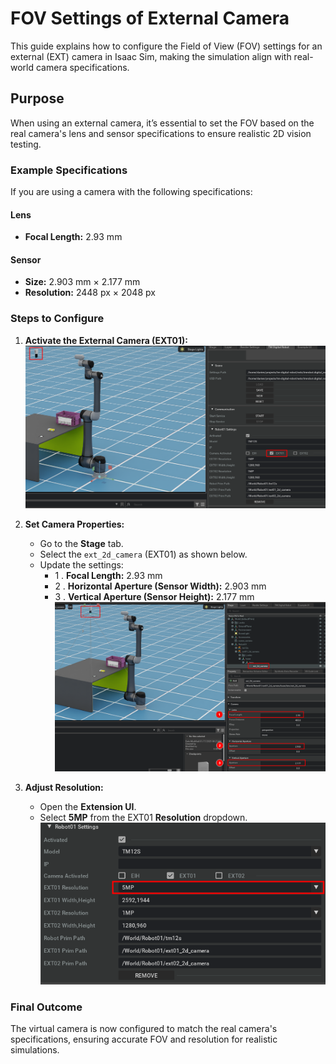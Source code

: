 # FOV Settings of External Camera

This guide explains how to configure the Field of View (FOV) settings for an external (EXT) camera in Isaac Sim, making the simulation align with real-world camera specifications.

## Purpose

When using an external camera, it’s essential to set the FOV based on the real camera's lens and sensor specifications to ensure realistic 2D vision testing.

### Example Specifications

If you are using a camera with the following specifications:

#### Lens

-   **Focal Length:** 2.93 mm

#### Sensor

-   **Size:** 2.903 mm × 2.177 mm
-   **Resolution:** 2448 px × 2048 px

### Steps to Configure

1. **Activate the External Camera (EXT01):**
   ![](images/20250117082409.png)

2. **Set Camera Properties:**

    - Go to the **Stage** tab.
    - Select the `ext_2d_camera` (EXT01) as shown below.
    - Update the settings:
        - 1 . **Focal Length:** 2.93 mm
        - 2 . **Horizontal Aperture (Sensor Width):** 2.903 mm
        - 3 . **Vertical Aperture (Sensor Height):** 2.177 mm
          ![](images/20250117083747.png)

3. **Adjust Resolution:**
    - Open the **Extension UI**.
    - Select **5MP** from the EXT01 **Resolution** dropdown.
      ![](images/20250117084707.png)

### Final Outcome

The virtual camera is now configured to match the real camera's specifications, ensuring accurate FOV and resolution for realistic simulations.
